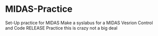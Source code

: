 # MIDAS-Practice
Set-Up practice for MIDAS
Make a syslabus for a MIDAS Vesrion Control and Code RELEASE Practice 
this is crazy not a big deal 

